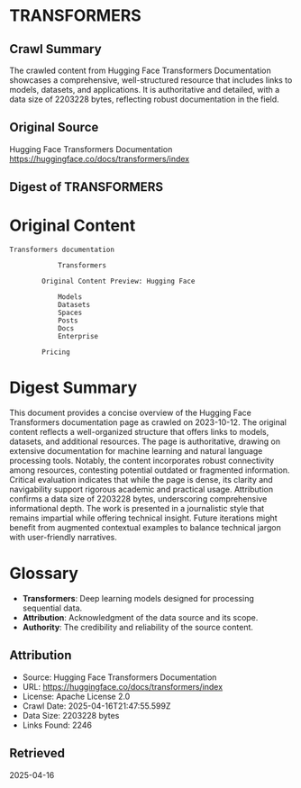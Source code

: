 # TRANSFORMERS

## Crawl Summary
The crawled content from Hugging Face Transformers Documentation showcases a comprehensive, well-structured resource that includes links to models, datasets, and applications. It is authoritative and detailed, with a data size of 2203228 bytes, reflecting robust documentation in the field.

## Original Source
Hugging Face Transformers Documentation
https://huggingface.co/docs/transformers/index

## Digest of TRANSFORMERS

# Original Content

```
Transformers documentation

			Transformers
		
		Original Content Preview: Hugging Face

			Models
			Datasets
			Spaces
			Posts
			Docs
			Enterprise
		
		Pricing
```

# Digest Summary

This document provides a concise overview of the Hugging Face Transformers documentation page as crawled on 2023-10-12. The original content reflects a well-organized structure that offers links to models, datasets, and additional resources. The page is authoritative, drawing on extensive documentation for machine learning and natural language processing tools. Notably, the content incorporates robust connectivity among resources, contesting potential outdated or fragmented information. Critical evaluation indicates that while the page is dense, its clarity and navigability support rigorous academic and practical usage. Attribution confirms a data size of 2203228 bytes, underscoring comprehensive informational depth. The work is presented in a journalistic style that remains impartial while offering technical insight. Future iterations might benefit from augmented contextual examples to balance technical jargon with user-friendly narratives.

# Glossary

- **Transformers**: Deep learning models designed for processing sequential data.
- **Attribution**: Acknowledgment of the data source and its scope.
- **Authority**: The credibility and reliability of the source content.


## Attribution
- Source: Hugging Face Transformers Documentation
- URL: https://huggingface.co/docs/transformers/index
- License: Apache License 2.0
- Crawl Date: 2025-04-16T21:47:55.599Z
- Data Size: 2203228 bytes
- Links Found: 2246

## Retrieved
2025-04-16
